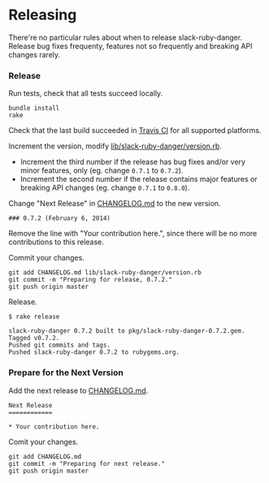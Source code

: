 # Releasing

There're no particular rules about when to release slack-ruby-danger. Release bug fixes frequenty, features not so frequently and breaking API changes rarely.

### Release

Run tests, check that all tests succeed locally.

```
bundle install
rake
```

Check that the last build succeeded in [Travis CI](https://travis-ci.org/slack-ruby/slack-ruby-danger) for all supported platforms.

Increment the version, modify [lib/slack-ruby-danger/version.rb](lib/slack-ruby-danger/version.rb).

*  Increment the third number if the release has bug fixes and/or very minor features, only (eg. change `0.7.1` to `0.7.2`).
*  Increment the second number if the release contains major features or breaking API changes (eg. change `0.7.1` to `0.8.0`).

Change "Next Release" in [CHANGELOG.md](CHANGELOG.md) to the new version.

```
### 0.7.2 (February 6, 2014)
```

Remove the line with "Your contribution here.", since there will be no more contributions to this release.

Commit your changes.

```
git add CHANGELOG.md lib/slack-ruby-danger/version.rb
git commit -m "Preparing for release, 0.7.2."
git push origin master
```

Release.

```
$ rake release

slack-ruby-danger 0.7.2 built to pkg/slack-ruby-danger-0.7.2.gem.
Tagged v0.7.2.
Pushed git commits and tags.
Pushed slack-ruby-danger 0.7.2 to rubygems.org.
```

### Prepare for the Next Version

Add the next release to [CHANGELOG.md](CHANGELOG.md).

```
Next Release
============

* Your contribution here.
```

Comit your changes.

```
git add CHANGELOG.md
git commit -m "Preparing for next release."
git push origin master
```
